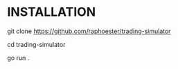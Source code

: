 # INSTALLATION


  git clone https://github.com/raphoester/trading-simulator
  
  cd trading-simulator
  
  go run .
